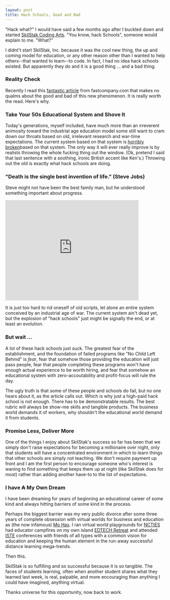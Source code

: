 ```yaml
---
layout: post
title: Hack Schools, Good and Bad
---
```


"Hack what?" I would have said a few months ago after I buckled
down and started [SkilStak Coding Arts][]. "You know, hack Schools",
someone would explain to me. "What?"

I didnt't start SkilStak, Inc. because it was the cool new thing,
the up and coming model for education, or any other reason other than
I wanted to help others--that wanted to learn--to code. In fact, I had
no idea hack schools existed. But apparently they do and it is a good
thing ... and a bad thing.

### Reality Check

Recently I read this [fantastic article][] from fastcompany.com that
makes no qualms about the good and bad of this new phenomenon. It is
really worth the read. Here's why.

### Take Your 50s Educational System and Shove It

Today's generations, myself included, have much more than an irreverent
animosity toward the industrial age education model some still want to
cram down our throats based on old, irrelevant research and war-time
expectations. The current
system based on that system is [horribly broken][]based on that system.
The only way it will ever really improve is by realists throwing the
whole fucking thing out the window. (Ok, pretend I said that last sentence with
a soothing, ironic British accent like Ken's.) Throwing out the old is exactly
what hack schools are doing.

### "Death is the single best invention of life." (Steve Jobs)

Steve might not have been the best family man, but he understood
something important about progress.

<iframe width="420" height="315" src="http://www.youtube.com/embed/-578Q4rb6wM" frameborder="0" allowfullscreen="allowfullscreen">&nbsp;</iframe>

It is just too hard to rid oneself of old scripts, let alone an entire
system conceived by an industrial age of war. The current system ain't
dead yet, but the explosion of "hack schools" just might be signally
the end, or at least an evolution.

### But wait &hellip;

A lot of these hack schools just suck. The greatest fear of the
establishment, and the foundation of failed programs like "No Child
Left Behind" is *fear*, fear that somehow those providing the
education will just pass people, fear that people completing these
programs won't have enough actual experience to be worth hiring, and
fear that somehow an educational system with zero-accoutability and
profit-focus will rule the day.

The ugly truth is that some of these people and schools do fail,
but no one hears about it, as the article calls out. Which is why
just a high-paid hack school is not enough. There has to be
demonstratable results. The best rubric will always be show-me skills
and tangible products. The business world demands it of workers, why shouldn't
the educational world demand it from students.

### Promise Less, Deliver More

One of the things I enjoy about SkilStak's success so far has been
that we simply don't raise expectations for becoming a millionaire
over night, only that students will have a concentrated environment in
which to learn things that other schools are simply not teaching. We
don't require payment up front and I am the first person to encourage
someone who's interest is waning to find something that keeps them up
at night (like SkilStak does for most) rather than adding another
have-to to the list of expectations.

### I have <s>A</s> My Own Dream

I have been dreaming for years of beginning an educational career of
some kind and always hitting barriers of some kind in the process.

Perhaps the biggest barrier was my very public divorce after some
three years of complete obsession with virtual worlds for business and
education as (the now infamous) [Mo Hax][]. I ran virtual world
playgrounds for [NCTIES][] had educator campfires on my own island
[EDTECH Retreat][] and attended [ISTE][] conferences with friends of
all types with a common vision for education and keeping the human
element in the run-away successful distance learning mega-trends.

Then this.

SkilStak is so fulfilling and so successful because it is so tangible.
The faces of students learning, often when another student shares what
they learned last week, is real, palpable, and more encouraging than
anything I could have imagined, anything virtual.

Thanks universe for this opportunity, now back to work.

[SkilStak Coding Arts]: http://skilstak.com
[fantastic article]: http://www.fastcompany.com/3023456/become-an-ios-developer-in-8-weeks-the-truth-about-hack-schools
[Mo Hax]: https://my.secondlife.com/mo.hax 
[ISTE]: https://www.iste.org/
[EDTECH Retreat]: http://www.flickr.com/groups/edtechretreat/
[NCTIES]: http://ncties.org
[horribly broken]: http://www.ted.com/talks/ken_robinson_how_to_escape_education_s_death_valley.html


